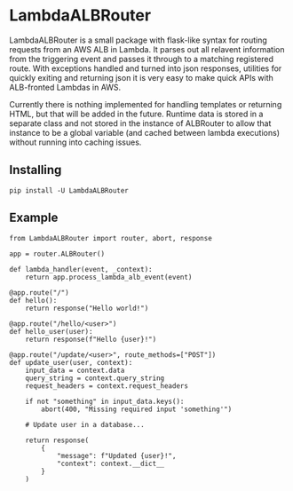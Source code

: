 # LambdaALBRouter

LambdaALBRouter is a small package with flask-like syntax for routing requests from an AWS ALB in Lambda. It parses out all relavent information from the triggering event and passes it through to a matching registered route. With exceptions handled and turned into json responses, utilities for quickly exiting and returning json it is very easy to make quick APIs with ALB-fronted Lambdas in AWS.

Currently there is nothing implemented for handling templates or returning HTML, but that will be added in the future. Runtime data is stored in a separate class and not stored in the instance of ALBRouter to allow that instance to be a global variable (and cached between lambda executions) without running into caching issues.

## Installing

`pip install -U LambdaALBRouter`


## Example

```
from LambdaALBRouter import router, abort, response

app = router.ALBRouter()

def lambda_handler(event, _context):
    return app.process_lambda_alb_event(event)

@app.route("/")
def hello():
    return response("Hello world!")

@app.route("/hello/<user>")
def hello_user(user):
    return response(f"Hello {user}!")

@app.route("/update/<user>", route_methods=["POST"])
def update_user(user, context):
    input_data = context.data
    query_string = context.query_string
    request_headers = context.request_headers

    if not "something" in input_data.keys():
        abort(400, "Missing required input 'something'")

    # Update user in a database...

    return response(
        {
            "message": f"Updated {user}!",
            "context": context.__dict__
        }
    )
```
